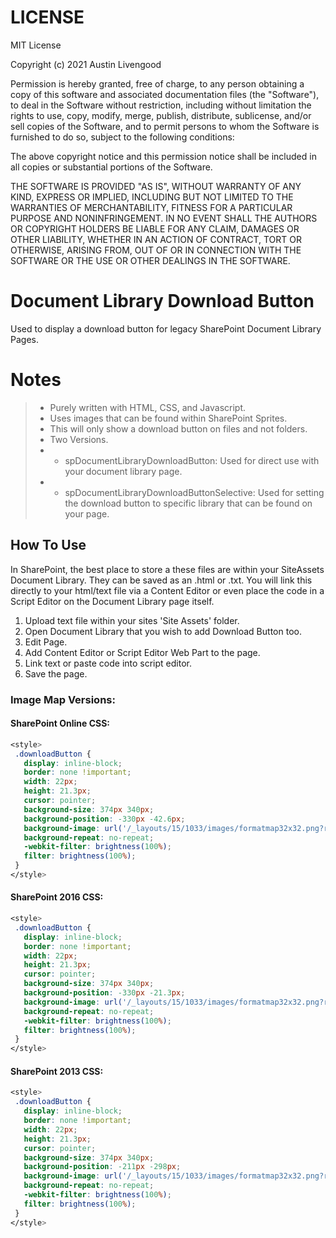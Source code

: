 # LICENSE
MIT License

Copyright (c) 2021 Austin Livengood

Permission is hereby granted, free of charge, to any person obtaining a copy
of this software and associated documentation files (the "Software"), to deal
in the Software without restriction, including without limitation the rights
to use, copy, modify, merge, publish, distribute, sublicense, and/or sell
copies of the Software, and to permit persons to whom the Software is
furnished to do so, subject to the following conditions:

The above copyright notice and this permission notice shall be included in all
copies or substantial portions of the Software.

THE SOFTWARE IS PROVIDED "AS IS", WITHOUT WARRANTY OF ANY KIND, EXPRESS OR
IMPLIED, INCLUDING BUT NOT LIMITED TO THE WARRANTIES OF MERCHANTABILITY,
FITNESS FOR A PARTICULAR PURPOSE AND NONINFRINGEMENT. IN NO EVENT SHALL THE
AUTHORS OR COPYRIGHT HOLDERS BE LIABLE FOR ANY CLAIM, DAMAGES OR OTHER
LIABILITY, WHETHER IN AN ACTION OF CONTRACT, TORT OR OTHERWISE, ARISING FROM,
OUT OF OR IN CONNECTION WITH THE SOFTWARE OR THE USE OR OTHER DEALINGS IN THE
SOFTWARE.

# Document Library Download Button
Used to display a download button for legacy SharePoint Document Library Pages.

# Notes
 > - Purely written with HTML, CSS, and Javascript.
 > - Uses images that can be found within SharePoint Sprites.
 > - This will only show a download button on files and not folders.
 > - Two Versions.
 > - - spDocumentLibraryDownloadButton: Used for direct use with your document library page.
 > - - spDocumentLibraryDownloadButtonSelective: Used for setting the download button to specific library that can be found on your page.

## How To Use
In SharePoint, the best place to store a these files are within your SiteAssets Document Library. They can be saved as an .html or .txt. You will link this directly to your html/text file via a Content Editor or even place the code in a Script Editor on the Document Library page itself.

1. Upload text file within your sites 'Site Assets' folder. 
2. Open Document Library that you wish to add Download Button too.
3. Edit Page.
4. Add Content Editor or Script Editor Web Part to the page.
5. Link text or paste code into script editor.
6. Save the page.

### Image Map Versions:
#### SharePoint Online CSS:
```CSS
<style>
 .downloadButton {
   display: inline-block;
   border: none !important;
   width: 22px;
   height: 21.3px;
   cursor: pointer;
   background-size: 374px 340px;
   background-position: -330px -42.6px;
   background-image: url('/_layouts/15/1033/images/formatmap32x32.png?rev=47');
   background-repeat: no-repeat;
   -webkit-filter: brightness(100%);
   filter: brightness(100%);
 }
</style>
```

#### SharePoint 2016 CSS:
```CSS
<style>
 .downloadButton {
   display: inline-block;
   border: none !important;
   width: 22px;
   height: 21.3px;
   cursor: pointer;
   background-size: 374px 340px;
   background-position: -330px -21.3px;
   background-image: url('/_layouts/15/1033/images/formatmap32x32.png?rev=40');
   background-repeat: no-repeat;
   -webkit-filter: brightness(100%);
   filter: brightness(100%);
 }
</style>
```

#### SharePoint 2013 CSS:
```CSS
<style>
 .downloadButton {
   display: inline-block;
   border: none !important;
   width: 22px;
   height: 21.3px;
   cursor: pointer;
   background-size: 374px 340px;
   background-position: -211px -298px;
   background-image: url('/_layouts/15/1033/images/formatmap32x32.png?rev=40');
   background-repeat: no-repeat;
   -webkit-filter: brightness(100%);
   filter: brightness(100%);
 }
</style>
```
